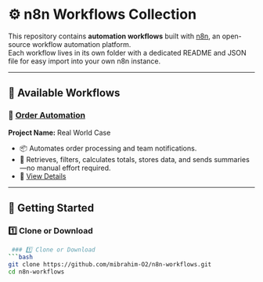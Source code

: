 # ⚙️ n8n Workflows Collection

This repository contains **automation workflows** built with [n8n](https://n8n.io), an open-source workflow automation platform.  
Each workflow lives in its own folder with a dedicated README and JSON file for easy import into your own n8n instance.

---

## 📂 Available Workflows

### 🔸 [Order Automation](./Order-Automation)
**Project Name:** Real World Case  
- 📦 Automates order processing and team notifications.  
- 🧮 Retrieves, filters, calculates totals, stores data, and sends summaries—no manual effort required.  
- 📄 [View Details](./Order-Automation/README.md)  

---

## 🚀 Getting Started

### 1️⃣ Clone or Download
```bash
 ### 1️⃣ Clone or Download
```bash
git clone https://github.com/mibrahim-O2/n8n-workflows.git
cd n8n-workflows

